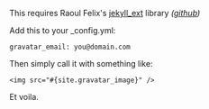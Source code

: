 This requires Raoul Felix's [jekyll_ext](http://rfelix.com/2010/01/19/jekyll-extensions-minus-equal-pain/) library *([github](http://github.com/rfelix/jekyll_ext))*

Add this to your _config.yml:

    gravatar_email: you@domain.com

Then simply call it with something like:

    <img src="#{site.gravatar_image}" />

Et voila.
